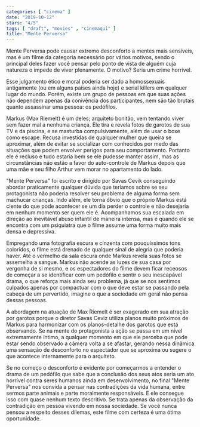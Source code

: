 ```yaml
---
categories: [ "cinema" ]
date: "2019-10-12"
stars: "4/5"
tags: [ "draft", "movies" , "cinemaqui" ]
title: "Mente Perversa"
---
```

Mente Perversa pode causar extremo desconforto a mentes mais sensíveis,
mas é um filme da categoria necessário por vários motivos, sendo
o principal deles fazer você pensar pelo ponto de vista de alguém
cuja natureza o impede de viver plenamente. O motivo? Seria um crime
horrível.

Esse julgamento ético e moral poderia ser dado a homossexuais antigamente
(ou em alguns países ainda hoje) e serial killers em qualquer lugar
do mundo. Porém, existe um grupo de pessoas em que suas ações não
dependem apenas da conivência dos participantes, nem são tão brutais
quanto assassinar uma pessoa: os pedófilos.

Markus (Max Riemelt) é um deles; arquiteto bonitão, vem tentando viver
sem fazer mal a nenhuma criança. Ele tira e revela fotos de garotos
de sua TV e da piscina, e se masturba compulsivamente, além de usar o
boxe como escape. Recusa investidas de qualquer mulher que queira se
aproximar, além de evitar se socializar com conhecidos por medo das
situações que podem envolver perigos para seu comportamento. Portanto
ele é recluso e tudo estaria bem se ele pudesse manter assim, mas as
circunstâncias não estão a favor do auto-controle de Markus depois
que uma mãe e seu filho Arthur vem morar no apartamento do lado.

"Mente Perversa" foi escrito e dirigido por Savas Cevik conseguindo
abordar praticamente qualquer dúvida que teríamos sobre se seu
protagonista não poderia resolver seu problema de alguma forma sem
machucar crianças. Indo além, ele torna óbvio que o próprio Markus
está ciente do que pode acontecer se um dia perder o controle e não
desejaria em nenhum momento ser quem ele é. Acompanhamos sua escalada
em direção ao inevitável abuso infantil de maneira intensa, mas é
quando ele se encontra com um psiquiatra que o filme assume uma forma
muito mais densa e depressiva.

Empregando uma fotografia escura e cinzenta com pouquíssimos tons
coloridos, o filme está drenado de qualquer sinal de alegria que poderia
haver. Até o vermelho da sala escura onde Markus revela suas fotos se
assemelha a sangue. Markus não acende as luzes de sua casa por vergonha
de si mesmo, e os espectadores do filme devem ficar receosos de começar
a se identificar com um pedófilo e sentir o seu inescapável drama,
o que reforça mais ainda seu problema, já que se nos sentimos culpados
apenas por compactuar com o que deve estar se passando pela cabeça de um
pervertido, imagine o que a sociedade em geral não pensa dessas pessoas.

A abordagem na atuação de Max Riemelt é ser exagerado em sua atração
por garotos porque o diretor Savas Ceviz utiliza planos muito próximos
de Markus para harmonizar com os planos-detalhe dos garotos que está
observando. Se na mente do protagonista a ação se passa em um nível
extremamente íntimo, a qualquer momento em que ele perceba que pode estar
sendo observado a câmera volta a se afastar, gerando nessa dinâmica
uma sensação de desconforto no espectador que se aproxima ou sugere
o que acontece internamente para o arquiteto.

Se no começo o desconforto é evidente por começarmos a entender o
drama de um pedófilo que sabe que a conclusão dos seus atos seria um
ato horrível contra seres humanos ainda em desenvolvimento, no final
"Mente Perversa" nos convida a pensar nas contradições da vida humana,
entre sermos parte animais e parte moralmente responsáveis. E ele
consegue isso com quase nenhum texto descritivo. Se trata apenas da
observação da contradição em pessoa vivendo em nossa sociedade. Se
você nunca pensou a respeito desses dilemas, este filme com certeza é
uma ótima oportunidade.
